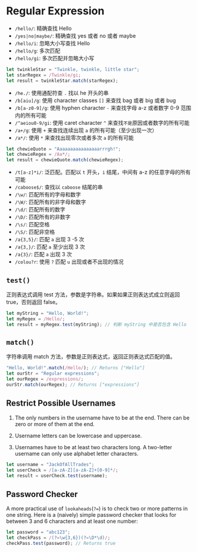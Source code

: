 # Regular Expression

- `/hello/`: 精确查找 Hello
- `/yes|no|maybe/`: 精确查找 yes 或者 no 或者 maybe
- `/hello/i`: 忽略大小写查找 Hello
- `/hello/g`: 多次匹配
- `/hello/gi`: 多次匹配并忽略大小写

``` javascript
let twinkleStar = "Twinkle, twinkle, little star";
let starRegex = /Twinkle/gi;
let result = twinkleStar.match(starRegex);
```

- `/he./`: 使用通配符查 `.` 找以 he 开头的串
- `/b[aiu]/g`: 使用 character classes `[]` 来查找 bag 或者 big 或者 bug
- `/b[a-z0-9]/g`: 使用 hyphen character `-` 来查找字母 a-z 或者数字 0-9 范围内的所有可能
- `/^aeiou0-9/gi`: 使用 caret character `^` 来查找`不是`原因或者数字的所有可能
- `/a+/g`: 使用 `+` 来查找连续出现 `a` 的所有可能（至少出现一次）
- `/a*/`: 使用 `*` 来查找出现零次或者多次 `a` 的所有可能

``` javascript
let chewieQuote = "Aaaaaaaaaaaaaaaarrrgh!";
let chewieRegex = /Aa*/;
let result = chewieQuote.match(chewieRegex);
```

- `/t[a-z]*i/`: 泛匹配。匹配以 `t` 开头，`i` 结尾，中间有 a-z 的任意字母的所有可能
- `/caboose$/`: 查找以 `caboose` 结尾的串
- `/\w/`: 匹配所有的字母和数字
- `/\W/`: 匹配所有的非字母和数字
- `/\d/`: 匹配所有的数字
- `/\D/`: 匹配所有的非数字
- `/\s/`: 匹配空格
- `/\S/`: 匹配非空格
- `/a{3,5}/`: 匹配 `a` 出现 3 -5 次
- `/a{3,}/`: 匹配 `a` 至少出现 3 次
- `/a{3}/`: 匹配 `a` 出现 3 次
- `/colou?r`: 使用 `?` 匹配 `u` 出现或者不出现的情况

## `test()`

正则表达式调用 test 方法，参数是字符串。如果如果正则表达式成立则返回 true，否则返回 false。

``` javascript
let myString = "Hello, World!";
let myRegex = /Hello/;
let result = myRegex.test(myString); // 判断 myString 中是否包含 Hello
```

## `match()`

字符串调用 match 方法，参数是正则表达式，返回正则表达式匹配的值。

``` javascript
"Hello, World!".match(/Hello/); // Returns ["Hello"]
let ourStr = "Regular expressions";
let ourRegex = /expressions/;
ourStr.match(ourRegex); // Returns ["expressions"]
```

## Restrict Possible Usernames

1) The only numbers in the username have to be at the end. There can be zero or more of them at the end.

2) Username letters can be lowercase and uppercase.

3) Usernames have to be at least two characters long. A two-letter username can only use alphabet letter characters.

``` javascript
let username = "JackOfAllTrades";
let userCheck = /[a-zA-Z][a-zA-Z]+[0-9]*/;
let result = userCheck.test(username);
```

## Password Checker

A more practical use of `lookaheads`(`?=`) is to check two or more patterns in one string. Here is a (naively) simple password checker that looks for between 3 and 6 characters and at least one number:

``` javascript
let password = "abc123";
let checkPass = /(?=\w{3,6})(?=\D*\d)/;
checkPass.test(password); // Returns true
```